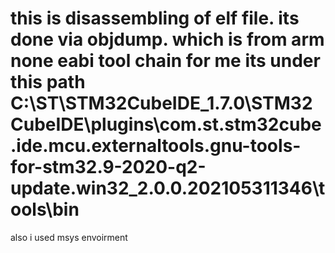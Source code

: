 # this is disassembling of elf file. its done via objdump. which is from arm none eabi tool chain for me its under this path C:\ST\STM32CubeIDE_1.7.0\STM32CubeIDE\plugins\com.st.stm32cube.ide.mcu.externaltools.gnu-tools-for-stm32.9-2020-q2-update.win32_2.0.0.202105311346\tools\bin
also i used msys envoirment